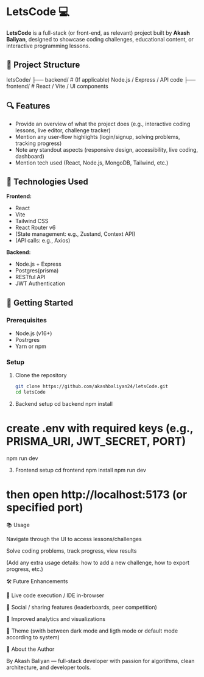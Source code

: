 # LetsCode 💻

**LetsCode** is a full-stack (or front-end, as relevant) project built by **Akash Baliyan**, designed to showcase coding challenges, educational content, or interactive programming lessons.  

## 🚀 Project Structure
letsCode/
├── backend/ # (If applicable) Node.js / Express / API code
├── frontend/ # React / Vite / UI components

## 🔍 Features

- Provide an overview of what the project does (e.g., interactive coding lessons, live editor, challenge tracker)  
- Mention any user-flow highlights (login/signup, solving problems, tracking progress)  
- Note any standout aspects (responsive design, accessibility, live coding, dashboard)  
- Mention tech used (React, Node.js, MongoDB, Tailwind, etc.)

## 🧩 Technologies Used

**Frontend:**  
- React  
- Vite  
- Tailwind CSS  
- React Router v6  
- (State management: e.g., Zustand, Context API)  
- (API calls: e.g., Axios)

**Backend:**  
- Node.js + Express  
- Postgres(prisma) 
- RESTful API  
- JWT Authentication

## 🎯 Getting Started

### Prerequisites  
- Node.js (v16+)  
- Postrgres  
- Yarn or npm

### Setup

1. Clone the repository  
   ```bash
   git clone https://github.com/akashbaliyan24/letsCode.git
   cd letsCode
2. Backend setup 
  cd backend
  npm install
  # create .env with required keys (e.g., PRISMA_URI, JWT_SECRET, PORT)
  npm run dev

3. Frontend setup
   cd frontend
  npm install
  npm run dev
  # then open http://localhost:5173 (or specified port)

📚 Usage

Navigate through the UI to access lessons/challenges

Solve coding problems, track progress, view results

(Add any extra usage details: how to add a new challenge, how to export progress, etc.)

🛠️ Future Enhancements

🚧 Live code execution / IDE in-browser

🚧 Social / sharing features (leaderboards, peer competition)

🚧 Improved analytics and visualizations

🚧 Theme (swith between dark mode and ligth mode or default mode according to system)

👤 About the Author

By Akash Baliyan — full-stack developer with passion for algorithms, clean architecture, and developer tools.

